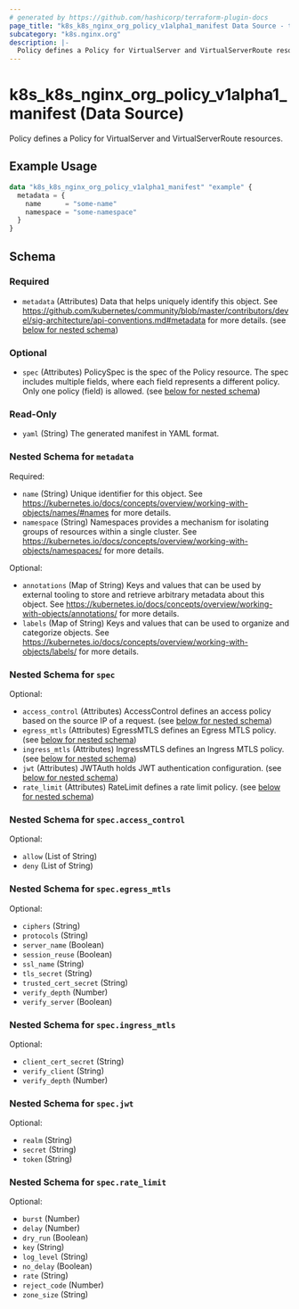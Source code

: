 ```yaml
---
# generated by https://github.com/hashicorp/terraform-plugin-docs
page_title: "k8s_k8s_nginx_org_policy_v1alpha1_manifest Data Source - terraform-provider-k8s"
subcategory: "k8s.nginx.org"
description: |-
  Policy defines a Policy for VirtualServer and VirtualServerRoute resources.
---
```


# k8s_k8s_nginx_org_policy_v1alpha1_manifest (Data Source)

Policy defines a Policy for VirtualServer and VirtualServerRoute resources.

## Example Usage

```terraform
data "k8s_k8s_nginx_org_policy_v1alpha1_manifest" "example" {
  metadata = {
    name      = "some-name"
    namespace = "some-namespace"
  }
}
```

<!-- schema generated by tfplugindocs -->
## Schema

### Required

- `metadata` (Attributes) Data that helps uniquely identify this object. See https://github.com/kubernetes/community/blob/master/contributors/devel/sig-architecture/api-conventions.md#metadata for more details. (see [below for nested schema](#nestedatt--metadata))

### Optional

- `spec` (Attributes) PolicySpec is the spec of the Policy resource. The spec includes multiple fields, where each field represents a different policy. Only one policy (field) is allowed. (see [below for nested schema](#nestedatt--spec))

### Read-Only

- `yaml` (String) The generated manifest in YAML format.

<a id="nestedatt--metadata"></a>
### Nested Schema for `metadata`

Required:

- `name` (String) Unique identifier for this object. See https://kubernetes.io/docs/concepts/overview/working-with-objects/names/#names for more details.
- `namespace` (String) Namespaces provides a mechanism for isolating groups of resources within a single cluster. See https://kubernetes.io/docs/concepts/overview/working-with-objects/namespaces/ for more details.

Optional:

- `annotations` (Map of String) Keys and values that can be used by external tooling to store and retrieve arbitrary metadata about this object. See https://kubernetes.io/docs/concepts/overview/working-with-objects/annotations/ for more details.
- `labels` (Map of String) Keys and values that can be used to organize and categorize objects. See https://kubernetes.io/docs/concepts/overview/working-with-objects/labels/ for more details.


<a id="nestedatt--spec"></a>
### Nested Schema for `spec`

Optional:

- `access_control` (Attributes) AccessControl defines an access policy based on the source IP of a request. (see [below for nested schema](#nestedatt--spec--access_control))
- `egress_mtls` (Attributes) EgressMTLS defines an Egress MTLS policy. (see [below for nested schema](#nestedatt--spec--egress_mtls))
- `ingress_mtls` (Attributes) IngressMTLS defines an Ingress MTLS policy. (see [below for nested schema](#nestedatt--spec--ingress_mtls))
- `jwt` (Attributes) JWTAuth holds JWT authentication configuration. (see [below for nested schema](#nestedatt--spec--jwt))
- `rate_limit` (Attributes) RateLimit defines a rate limit policy. (see [below for nested schema](#nestedatt--spec--rate_limit))

<a id="nestedatt--spec--access_control"></a>
### Nested Schema for `spec.access_control`

Optional:

- `allow` (List of String)
- `deny` (List of String)


<a id="nestedatt--spec--egress_mtls"></a>
### Nested Schema for `spec.egress_mtls`

Optional:

- `ciphers` (String)
- `protocols` (String)
- `server_name` (Boolean)
- `session_reuse` (Boolean)
- `ssl_name` (String)
- `tls_secret` (String)
- `trusted_cert_secret` (String)
- `verify_depth` (Number)
- `verify_server` (Boolean)


<a id="nestedatt--spec--ingress_mtls"></a>
### Nested Schema for `spec.ingress_mtls`

Optional:

- `client_cert_secret` (String)
- `verify_client` (String)
- `verify_depth` (Number)


<a id="nestedatt--spec--jwt"></a>
### Nested Schema for `spec.jwt`

Optional:

- `realm` (String)
- `secret` (String)
- `token` (String)


<a id="nestedatt--spec--rate_limit"></a>
### Nested Schema for `spec.rate_limit`

Optional:

- `burst` (Number)
- `delay` (Number)
- `dry_run` (Boolean)
- `key` (String)
- `log_level` (String)
- `no_delay` (Boolean)
- `rate` (String)
- `reject_code` (Number)
- `zone_size` (String)

